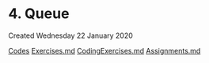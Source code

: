 # 4. Queue
Created Wednesday 22 January 2020

[Codes](./4._Queue/Codes)
[Exercises.md](./4._Queue/Quizzes&Exercises/Exercises.md)
[CodingExercises.md](./4._Queue/Quizzes&Exercises/CodingExercises.md)
[Assignments.md](./4._Queue/zAssignments/Assignments.md)

